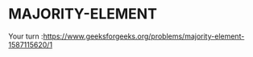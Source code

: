 # MAJORITY-ELEMENT
Your turn :https://www.geeksforgeeks.org/problems/majority-element-1587115620/1


```cpp

````
